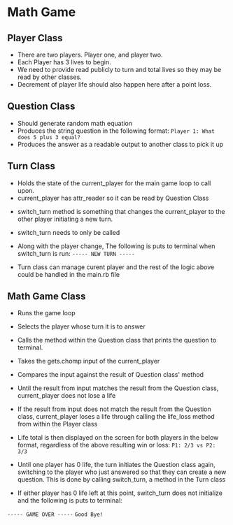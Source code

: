 # Math Game

## Player Class

- There are two players. Player one, and player two.
- Each Player has 3 lives to begin.
- We need to provide read publicly to turn and total lives so they may be read by other classes.
- Decrement of player life should also happen here after a point loss.

## Question Class

- Should generate random math equation
- Produces the string question in the following format:
```Player 1: What does 5 plus 3 equal?```
- Produces the answer as a readable output to another class to pick it up


## Turn Class 

- Holds the state of the current_player for the main game loop to call upon.
- current_player has attr_reader so it can be read by Question Class

<!-- - Calls the method within the Question class that prints the question to terminal. 
- Takes the gets.chomp input of the current_player
- Compares the input against the result of Question class' method -->

- switch_turn method is something that changes the current_player to the other player initiating a new turn.
<!-- - switch_turn is writable, we want to be able to call it from the main game loop script, so it has an attr_writer attached to the class. -->
- switch_turn needs to only be called
- Along with the player change, The following is puts to terminal when switch_turn is run:
```----- NEW TURN -----```

- Turn class can manage curent player and the rest of the logic above could be handled in the main.rb file

## Math Game Class

- Runs the game loop
- Selects the player whose turn it is to answer
- Calls the method within the Question class that prints the question to terminal. 
- Takes the gets.chomp input of the current_player
- Compares the input against the result of Question class' method

- Until the result from input matches the result from the Question class, current_player does not lose a life
- If the result from input does not match the result from the Question class, current_player loses a life through calling the life_loss method from within the Player class

- Life total is then displayed on the screen for both players in the below format, regardless of the above resulting win or loss:
  ```P1: 2/3 vs P2: 3/3```

- Until one player has 0 life, the turn initiates the Question class again, switching to the player who just answered so that they can create a new question. This is done by calling switch_turn, a method in the Turn class

- If either player has 0 life left at this point, switch_turn does not initialize and the following is puts to terminal:

```----- GAME OVER -----```
```Good Bye!```
